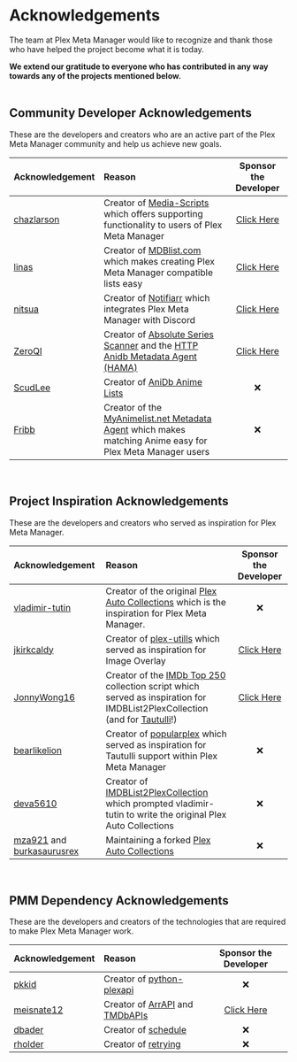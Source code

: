 # Acknowledgements

The team at Plex Meta Manager would like to recognize and thank those who have helped the project become what it is today.

**We extend our gratitude to everyone who has contributed in any way towards any of the projects mentioned below.**
<br>
<br>

## Community Developer Acknowledgements

These are the developers and creators who are an active part of the Plex Meta Manager community and help us achieve new goals.

| Acknowledgement                              | Reason                                                                                                                                                                    |                      Sponsor the Developer                       |
|:---------------------------------------------|:--------------------------------------------------------------------------------------------------------------------------------------------------------------------------|:----------------------------------------------------------------:|
| [chazlarson](https://github.com/chazlarson/) | Creator of [Media-Scripts](https://github.com/chazlarson/Media-Scripts) which offers supporting functionality to users of Plex Meta Manager                               | [Click Here](https://www.google.com/search?q=food+shelf+near+me) |
| [linas](https://github.com/linaspurinis)     | Creator of [MDBlist.com](https://github.com/deva5610/IMDBList2PlexCollection) which makes creating Plex Meta Manager compatible lists easy                                |       [Click Here](https://www.patreon.com/mdblist/posts)        |
| [nitsua](https://github.com/austinwbest)     | Creator of [Notifiarr](https://github.com/Notifiarr) which integrates Plex Meta Manager with Discord                                                                      |       [Click Here](https://github.com/sponsors/Notifiarr)        |
| [ZeroQI](https://github.com/ZeroQI)          | Creator of [Absolute Series Scanner](https://github.com/ZeroQI/Absolute-Series-Scanner) and the [HTTP Anidb Metadata Agent (HAMA)](https://github.com/ZeroQI/Hama.bundle) |         [Click Here](https://github.com/sponsors/ZeroQI)         |
| [ScudLee](https://github.com/ScudLee)        | Creator of [AniDb Anime Lists](https://github.com/Anime-Lists/anime-lists)                                                                                                |                             &#10060;                             |
| [Fribb](https://github.com/Fribb)            | Creator of the [MyAnimelist.net Metadata Agent](https://github.com/Fribb/MyAnimeList.bundle) which makes matching Anime easy for Plex Meta Manager users                  |                             &#10060;                             |

<br>

## Project Inspiration Acknowledgements

These are the developers and creators who served as inspiration for Plex Meta Manager.

| Acknowledgement                                                                             | Reason                                                                                                                                                                                                                                    |                 Sponsor the Developer                 |
|:--------------------------------------------------------------------------------------------|:------------------------------------------------------------------------------------------------------------------------------------------------------------------------------------------------------------------------------------------|:-----------------------------------------------------:|
| [vladimir-tutin](https://github.com/vladimir-tutin)                                         | Creator of the  original [Plex Auto Collections](https://github.com/vladimir-tutin/Plex-Auto-Collections) which is the inspiration for Plex Meta Manager.                                                                                 |                       &#10060;                        |
| [jkirkcaldy](https://github.com/jkirkcaldy)                                                 | Creator of [plex-utills](https://github.com/jkirkcaldy/plex-utills) which served as inspiration for Image Overlay                                                                                                                         | [Click Here](https://opencollective.com/themainframe) |
| [JonnyWong16](https://github.com/JonnyWong16)                                               | Creator of the [IMDb Top 250](https://gist.github.com/JonnyWong16/f5b9af386ea58e19bf18c09f2681df23) collection script which served as inspiration for IMDBList2PlexCollection (and for [Tautulli](https://github.com/Tautulli/Tautulli)!) | [Click Here](https://github.com/sponsors/JonnyWong16) |
| [bearlikelion](https://github.com/bearlikelion)                                             | Creator of [popularplex](https://github.com/bearlikelion/popularplex) which served as inspiration for Tautulli support within Plex Meta Manager                                                                                           |                       &#10060;                        |
| [deva5610](https://github.com/deva5610)                                                     | Creator of [IMDBList2PlexCollection](https://github.com/deva5610/IMDBList2PlexCollection) which prompted vladimir-tutin to write the original Plex Auto Collections                                                                       |                       &#10060;                        |
| [mza921](https://github.com/mza921) and [burkasaurusrex](https://github.com/burkasaurusrex) | Maintaining a forked [Plex Auto Collections](https://github.com/mza921/Plex-Auto-Collections)                                                                                                                                             |                       &#10060;                        |

<br>

## PMM Dependency Acknowledgements
These are the developers and creators of the technologies that are required to make Plex Meta Manager work.

| Acknowledgement                             | Reason                                                                                                                                                                |                Sponsor the Developer                 |
|:--------------------------------------------|:----------------------------------------------------------------------------------------------------------------------------------------------------------------------|:----------------------------------------------------:|
| [pkkid](https://github.com/pkkid)           | Creator of [python-plexapi](https://github.com/pkkid/python-plexapi)                                                                                                  |                       &#10060;                       |
| [meisnate12](https://github.com/meisnate12) | Creator of [ArrAPI](https://github.com/meisnate12/ArrAPI) and [TMDbAPIs](https://github.com/meisnate12/TMDbAPIs)                                                      | [Click Here](https://github.com/sponsors/meisnate12) |
| [dbader](https://github.com/dbader)         | Creator of [schedule](https://github.com/dbader/schedule)                                                                                                             |                       &#10060;                       |
| [rholder](https://github.com/rholder)       | Creator of [retrying](https://github.com/rholder/retrying)                                                                                                            |                       &#10060;                       |

